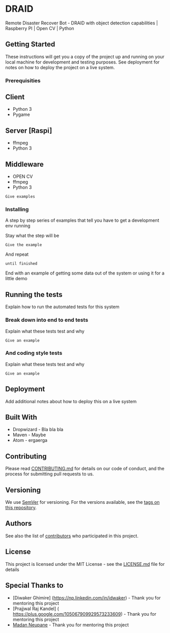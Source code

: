 # DRAID
Remote Disaster Recover Bot - DRAID with object detection capabilities | Raspberry PI | Open CV | Python

## Getting Started

These instructions will get you a copy of the project up and running on your local machine for development and testing purposes. See deployment for notes on how to deploy the project on a live system.

### Prerequisities

## Client
* Python 3
* Pygame

## Server [Raspi]
* ffmpeg
* Python 3

## Middleware
* OPEN CV
* ffmpeg
* Python 3

```
Give examples
```

### Installing

A step by step series of examples that tell you have to get a development env running

Stay what the step will be

```
Give the example
```

And repeat

```
until finished
```

End with an example of getting some data out of the system or using it for a little demo

## Running the tests

Explain how to run the automated tests for this system

### Break down into end to end tests

Explain what these tests test and why

```
Give an example
```

### And coding style tests

Explain what these tests test and why

```
Give an example
```

## Deployment

Add additional notes about how to deploy this on a live system

## Built With

* Dropwizard - Bla bla bla
* Maven - Maybe
* Atom - ergaerga

## Contributing

Please read [CONTRIBUTING.md](CONTRIBUTING.md) for details on our code of conduct, and the process for submitting pull requests to us.

## Versioning

We use [SemVer](http://semver.org/) for versioning. For the versions available, see the [tags on this repository](https://github.com/your/project/tags).

## Authors


See also the list of [contributors](https://github.com/your/project/contributors) who participated in this project.

## License

This project is licensed under the MIT License - see the [LICENSE.md](LICENSE.md) file for details

## Special Thanks to

* [Diwaker Ghimire] (https://np.linkedin.com/in/idwaker) - Thank you for mentoring this project
* [Prajjwal Raj Kandel] ( https://plus.google.com/105067909929573233609) - Thank you for mentoring this project
* [Madan Neupane](https://www.facebook.com/selfmadan) - Thank you for mentoring this project
